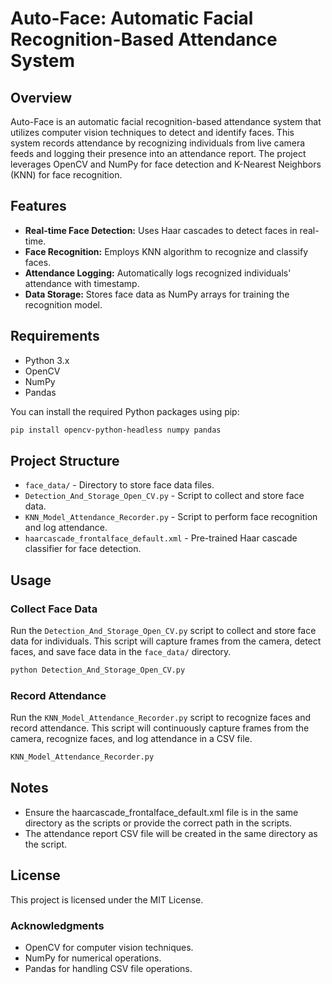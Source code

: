 # Auto-Face: Automatic Facial Recognition-Based Attendance System

## Overview

Auto-Face is an automatic facial recognition-based attendance system that utilizes computer vision techniques to detect and identify faces. This system records attendance by recognizing individuals from live camera feeds and logging their presence into an attendance report. The project leverages OpenCV and NumPy for face detection and K-Nearest Neighbors (KNN) for face recognition.

## Features

- **Real-time Face Detection:** Uses Haar cascades to detect faces in real-time.
- **Face Recognition:** Employs KNN algorithm to recognize and classify faces.
- **Attendance Logging:** Automatically logs recognized individuals' attendance with timestamp.
- **Data Storage:** Stores face data as NumPy arrays for training the recognition model.

## Requirements

- Python 3.x
- OpenCV
- NumPy
- Pandas

You can install the required Python packages using pip:

```bash
pip install opencv-python-headless numpy pandas
```
## Project Structure

- `face_data/` - Directory to store face data files.
- `Detection_And_Storage_Open_CV.py` - Script to collect and store face data.
- `KNN_Model_Attendance_Recorder.py` - Script to perform face recognition and log attendance.
- `haarcascade_frontalface_default.xml` - Pre-trained Haar cascade classifier for face detection.

## Usage

### Collect Face Data

Run the `Detection_And_Storage_Open_CV.py` script to collect and store face data for individuals. This script will capture frames from the camera, detect faces, and save face data in the `face_data/` directory.

```bash
python Detection_And_Storage_Open_CV.py
```
### Record Attendance

Run the `KNN_Model_Attendance_Recorder.py` script to recognize faces and record attendance. This script will continuously capture frames from the camera, recognize faces, and log attendance in a CSV file.

```bash
KNN_Model_Attendance_Recorder.py
```

## Notes

- Ensure the haarcascade_frontalface_default.xml file is in the same directory as the scripts or provide the correct path in the scripts.
- The attendance report CSV file will be created in the same directory as the script.

## License
This project is licensed under the MIT License.

### Acknowledgments

- OpenCV for computer vision techniques.
- NumPy for numerical operations.
- Pandas for handling CSV file operations.






